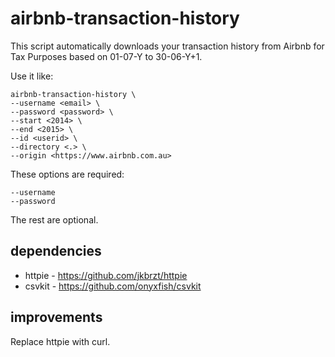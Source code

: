# airbnb-transaction-history

This script automatically downloads your transaction history from Airbnb for Tax Purposes based on 01-07-Y to 30-06-Y+1.

Use it like:

```
airbnb-transaction-history \
--username <email> \
--password <password> \
--start <2014> \
--end <2015> \
--id <userid> \
--directory <.> \
--origin <https://www.airbnb.com.au>
```

These options are required:

```
--username
--password
```

The rest are optional.

## dependencies

* httpie - https://github.com/jkbrzt/httpie
* csvkit - https://github.com/onyxfish/csvkit

## improvements

Replace httpie with curl.